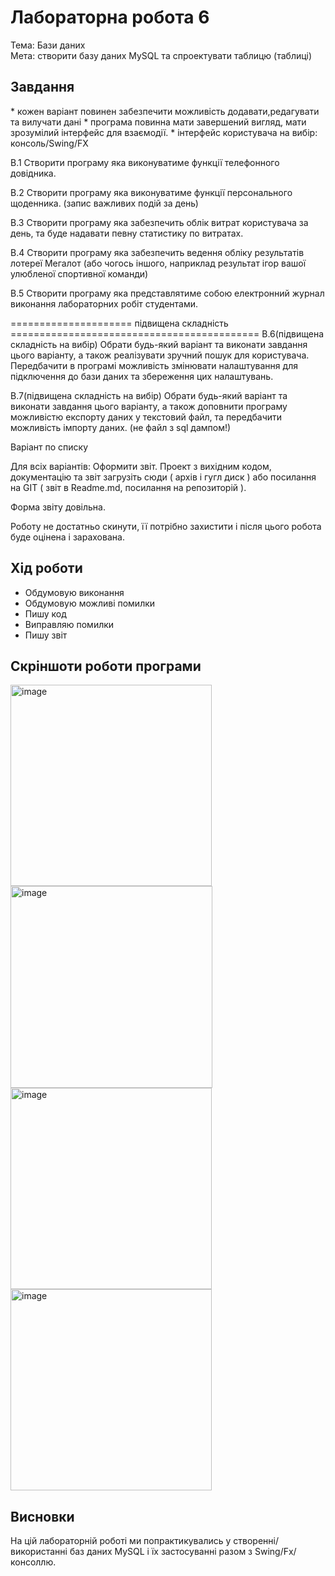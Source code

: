 <h1>Лабораторна робота 6</h1>
<div>Тема: Бази даних</div>
<div>
  <div>
    Мета: створити базу даних MySQL та спроектувати таблицю (таблиці)
  </div>
<h2>Завдання</h2>
* кожен варіант повинен забезпечити можливість додавати,редагувати та вилучати дані
* програма повинна мати завершений вигляд, мати зрозумілий інтерфейс для взаємодії.
* інтерфейс користувача на вибір: консоль/Swing/FX

В.1
Створити програму яка виконуватиме функції телефонного довідника.

В.2
Створити програму яка виконуватиме функції персонального щоденника. (запис важливих подій за день)

В.3
Створити програму яка забезпечить облік витрат користувача за день, та буде надавати певну статистику по витратах.

В.4
Створити програму яка забезпечить ведення обліку результатів лотереї Мегалот (або чогось іншого, наприклад результат ігор вашої улюбленої спортивної команди)

В.5
Створити програму яка представлятиме собою електронний журнал виконання лабораторних робіт студентами.


===================== підвищена складність ===========================================
В.6(підвищена складність на вибір)
Обрати будь-який варіант та виконати завдання цього варіанту, а також реалізувати зручний пошук для користувача.
Передбачити в програмі можливість змінювати налаштування для підключення до бази даних та збереження цих налаштувань.

В.7(підвищена складність на вибір)
Обрати будь-який варіант та виконати завдання цього варіанту, а також доповнити програму можливістю експорту даних у текстовий файл,
та передбачити можливість імпорту даних. (не файл з sql дампом!)


Варіант по списку

Для всіх варіантів:
Оформити звіт.
Проект з вихідним кодом, документацію та звіт загрузіть сюди ( архів і гугл диск ) або посилання на GIT ( звіт в Readme.md, посилання на репозиторій ).

Форма звіту довільна.

Роботу не достатньо скинути, її потрібно захистити і  після цього робота буде оцінена і зарахована.
</div>

<div>
  <h2>Хід роботи</h2>
  <ul>
    <li>Обдумовую виконання</li>
    <li>Обдумовую можливі помилки</li>
    <li>Пишу код</li>
    <li>Виправляю помилки</li>
    <li>Пишу звіт</li>
  </ul>
</div>
<div>
  <h2>Скріншоти роботи програми</h2>
  <img width="322" alt="image" src="https://github.com/maksympalchei/lab6/assets/148455517/9b26e8c0-ff74-4e51-a0e5-53b778f15788">
  <img width="323" alt="image" src="https://github.com/maksympalchei/lab6/assets/148455517/49d6d465-3448-4651-880c-aca47ab15f11">
  <img width="322" alt="image" src="https://github.com/maksympalchei/lab6/assets/148455517/6e8a768a-cb3b-4a93-a09e-74e1cd148ac4">
  <img width="322" alt="image" src="https://github.com/maksympalchei/lab6/assets/148455517/764da3df-0a0e-446d-a35c-f4706f624098">
  </div>
  <div>
    <h2>Висновки</h2>
    На цій лабораторній роботі ми попрактикувались у створенні/використанні баз даних MySQL і їх застосуванні разом з Swing/Fx/консоллю. 
  </div>
